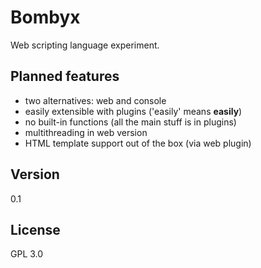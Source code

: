 Bombyx
======

Web scripting language experiment.


Planned features
----------------
- two alternatives: web and console
- easily extensible with plugins ('easily' means **easily**)
- no built-in functions (all the main stuff is in plugins)
- multithreading in web version
- HTML template support out of the box (via web plugin)

Version
-------
0.1

License
-------
GPL 3.0
